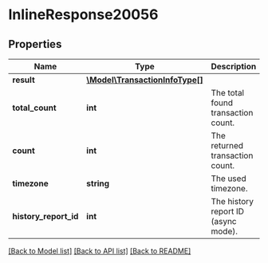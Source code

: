 # InlineResponse20056

## Properties
Name | Type | Description | Notes
------------ | ------------- | ------------- | -------------
**result** | [**\Model\TransactionInfoType[]**](TransactionInfoType.md) |  | [optional] 
**total_count** | **int** | The total found transaction count. | [optional] 
**count** | **int** | The returned transaction count. | [optional] 
**timezone** | **string** | The used timezone. | [optional] 
**history_report_id** | **int** | The history report ID (async mode). | [optional] 

[[Back to Model list]](../README.md#documentation-for-models) [[Back to API list]](../README.md#documentation-for-api-endpoints) [[Back to README]](../README.md)


